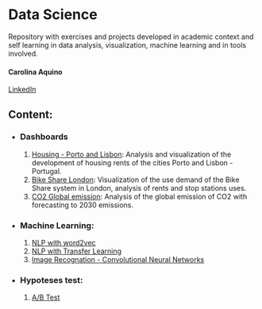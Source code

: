 # Data Science
Repository with exercises and projects developed in academic context and self learning in data analysis, visualization, machine learning and in tools involved.

#### Carolina Aquino 
[LinkedIn](www.linkedin.com/in/carolinaaquiino)

## Content:
* ### Dashboards
  1. [Housing - Porto and Lisbon](PortoLisboa_CensoPortugal2021.pdf): Analysis and visualization of the development of housing rents of the cities Porto and Lisbon - Portugal.
  2. [Bike Share London](PBI_BikeShare.pdf): Visualization of the use demand of the Bike Share system in London, analysis of rents and stop stations uses.
  3. [CO2 Global emission](ImageDashboard_CO2.png): Analysis of the global emission of CO2 with forecasting to 2030 emissions.

* ### Machine Learning:
  1. [NLP with word2vec](JigSaw_NLPword2vec.ipynb)
  2. [NLP with Transfer Learning](JigSaw_NLPclassification_TransferLearning.ipynb)
  3. [Image Recognation - Convolutional Neural Networks](CNN_ImagesClassification.ipynb)

* ### Hypoteses test:
  1. [A/B Test](ABtest.ipynb)
